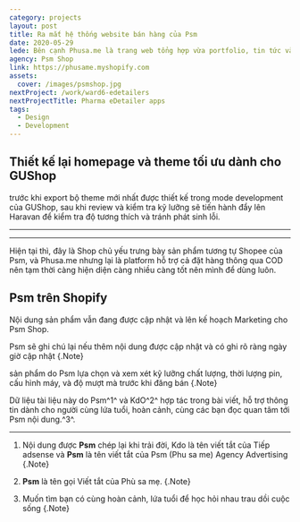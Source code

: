 ```yaml
---
category: projects
layout: post
title: Ra mắt hệ thống website bán hàng của Psm
date: 2020-05-29
lede: Bên cạnh Phusa.me là trang web tổng hợp vừa portfolio, tin tức và cả link bán hàng sản phẩm Psm thông qua Shopee thì giờ đây Psm cũng tự trang bị một hệ thống web bán hàng riêng.
agency: Psm Shop
link: https://phusame.myshopify.com
assets:
  cover: /images/psmshop.jpg
nextProject: /work/ward6-edetailers
nextProjectTitle: Pharma eDetailer apps
tags:
  - Design
  - Development
---
```


## Thiết kế lại homepage và theme tối ưu dành cho GUShop

trước khi export bộ theme mới nhất được thiết kế trong mode development của GUShop, sau khi review và kiểm tra kỹ lưỡng sẽ tiến hành đẩy lên Haravan để kiểm tra độ tương thích và tránh phát sinh lỗi.


---
<PostButton link="https://phusame.myshopify.com" label="Truy cập Psm Shop" />

---

Hiện tại thì, đây là Shop chủ yếu trưng bày sản phẩm tương tự Shopee của Psm, và Phusa.me nhưng lại là platform hỗ trợ cả đặt hàng thông qua COD nên tạm thời càng hiện diện càng nhiều càng tốt nên mình để dùng luôn.

<Media ratio="668/1000" image="/images/psmshop.jpg"/>

## Psm trên Shopify

Nội dung sản phẩm vẫn đang được cập nhật và lên kế hoạch Marketing cho Psm Shop.

Psm sẽ ghi chú lại nếu thêm nội dung được cập nhật và có ghi rõ ràng ngày giờ cập nhật {.Note}

sản phẩm do Psm lựa chọn và xem xét kỹ lưỡng chất lượng, thời lượng pin, cấu hình máy, và độ mượt mà trước khi đăng bán {.Note}


Dữ liệu tài liệu này do Psm^1^ và KdO^2^ hợp tác trong bài viết, hỗ trợ thông tin dành cho người cùng lứa tuổi, hoàn cảnh, cùng các bạn đọc quan tâm tới Psm nội dung.^3^.


<PostButton link="https://phusame.myshopify.com" label="Truy cập Psm Shop" />


---

1. Nội dung được **Psm** chép lại khi trải đời, Kdo là tên viết tắt của Tiếp adsense và **Psm** là tên viết tắt của Psm (Phu sa me) Agency Advertising {.Note}

2. **Psm** là tên gọi Viết tắt của Phù sa mẹ. {.Note}

3. Muốn tìm bạn có cùng hoàn cảnh, lứa tuổi để học hỏi nhau trau dồi cuộc sống {.Note}

<script>
import Media from "../../src/components/Media";
import MediaYoutube from "../../src/components/MediaYoutube";
import PostButton from "../../src/components/PostButton";
export default {
  components: {
    Media,
    MediaYoutube,
    PostButton,
  }
}
</script>
